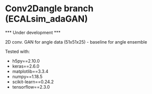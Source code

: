 # Conv2Dangle branch (ECALsim_adaGAN)

*** Under development ***

2D conv. GAN for angle data (51x51x25) - baseline for angle ensemble

Tested with:
- h5py==2.10.0
- keras==2.6.0
- matplotlib==3.3.4
- numpy==1.18.5
- scikit-learn==0.24.2
- tensorflow==2.3.0


